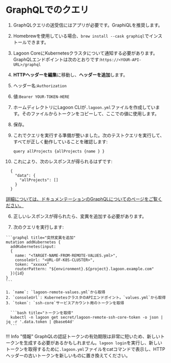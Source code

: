 # GraphQLでのクエリ

1. GraphQLクエリの送受信にはアプリが必要です。GraphiQLを推奨します。

  1. Homebrewを使用している場合、`brew install --cask graphiql`でインストールできます。

2. Lagoon CoreにKubernetesクラスタについて通知する必要があります。GraphQLエンドポイントは次のとおりです:`https://<YOUR-API-URL>/graphql`
3. **HTTPヘッダーを編集**に移動し、**ヘッダーを追加**します。

  1. ヘッダー名:`Authorization`
  2. 値:`Bearer YOUR-TOKEN-HERE`
  3. ホームディレクトリにLagoon CLIが`.lagoon.yml`ファイルを作成しています。そのファイルからトークンをコピーして、ここでの値に使用します。
  4. 保存。

4. これでクエリを実行する準備が整いました。次のテストクエリを実行して、すべてが正しく動作していることを確認します:

    ```graph title="Get all projects"
    query allProjects {allProjects {name } }
    ```

5. これにより、次のレスポンスが得られるはずです:

  ```graph title="API Response"
    {
      "data": {
        "allProjects": []
      }
    }
  ```

  [詳細については、ドキュメンテーションのGraphQLについてのページをご覧ください。](../interacting/graphql.md)

6. 正しいレスポンスが得られたら、変異を追加する必要があります。

  1. 次のクエリを実行します:

    ```graphql title="突然変異を追加"
    mutation addKubernetes {
      addKubernetes(input:
      {
        name: "<TARGET-NAME-FROM-REMOTE-VALUES.yml>",
        consoleUrl: "<URL-OF-K8S-CLUSTER>",
        token: "xxxxxx”
        routerPattern: "${environment}.${project}.lagoon.example.com"
      }){id}
    }
    ```

    1. `name`: `lagoon-remote-values.yml`から取得
    2. `consoleUrl`: KubernetesクラスタのAPIエンドポイント。`values.yml`から取得
    3. `token`: `ssh-core`サービスアカウント用のトークンを取得

      ```bash title="トークンを取得"
      kubectl -n lagoon get secret/lagoon-remote-ssh-core-token -o json | jq -r '.data.token | @base64d'
      ```

!!! Info "情報"
    GraphQLの認証トークンの有効期限は非常に短いため、新しいトークンを生成する必要があるかもしれません。`lagoon login`を実行し、新しいトークンを取得するために`.lagoon.yml`ファイルをcatコマンドで表示し、HTTPヘッダーの古いトークンを新しいものに置き換えてください。
